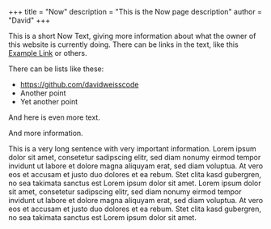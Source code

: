 +++
title = "Now"
description = "This is the Now page description"
author = "David"
+++

This is a short Now Text, giving more information about what the owner of this website is currently doing. There can be links in the text, like this [Example Link](https://github.com/davidweisscode) or others.

There can be lists like these:

* https://github.com/davidweisscode
* Another point
* Yet another point

And here is even more text.

And more information.

This is a very long sentence with very important information. Lorem ipsum dolor sit amet, consetetur sadipscing elitr, sed diam nonumy eirmod tempor invidunt ut labore et dolore magna aliquyam erat, sed diam voluptua. At vero eos et accusam et justo duo dolores et ea rebum. Stet clita kasd gubergren, no sea takimata sanctus est Lorem ipsum dolor sit amet. Lorem ipsum dolor sit amet, consetetur sadipscing elitr, sed diam nonumy eirmod tempor invidunt ut labore et dolore magna aliquyam erat, sed diam voluptua. At vero eos et accusam et justo duo dolores et ea rebum. Stet clita kasd gubergren, no sea takimata sanctus est Lorem ipsum dolor sit amet.
